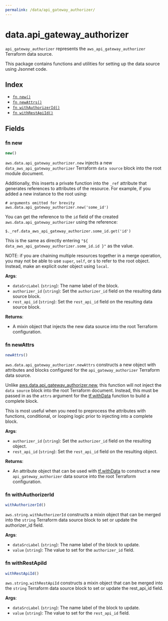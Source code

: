 ```yaml
---
permalink: /data/api_gateway_authorizer/
---
```


# data.api_gateway_authorizer

`api_gateway_authorizer` represents the `aws_api_gateway_authorizer` Terraform data source.



This package contains functions and utilities for setting up the data source using Jsonnet code.


## Index

* [`fn new()`](#fn-new)
* [`fn newAttrs()`](#fn-newattrs)
* [`fn withAuthorizerId()`](#fn-withauthorizerid)
* [`fn withRestApiId()`](#fn-withrestapiid)

## Fields

### fn new

```ts
new()
```


`aws.data.api_gateway_authorizer.new` injects a new `data_aws_api_gateway_authorizer` Terraform `data source`
block into the root module document.

Additionally, this inserts a private function into the `_ref` attribute that generates references to attributes of the
resource. For example, if you added a new instance to the root using:

    # arguments omitted for brevity
    aws.data.api_gateway_authorizer.new('some_id')

You can get the reference to the `id` field of the created `aws.data.api_gateway_authorizer` using the reference:

    $._ref.data_aws_api_gateway_authorizer.some_id.get('id')

This is the same as directly entering `"${ data_aws_api_gateway_authorizer.some_id.id }"` as the value.

NOTE: if you are chaining multiple resources together in a merge operation, you may not be able to use `super`, `self`,
or `$` to refer to the root object. Instead, make an explicit outer object using `local`.

**Args**:
  - `dataSrcLabel` (`string`): The name label of the block.
  - `authorizer_id` (`string`): Set the `authorizer_id` field on the resulting data source block.
  - `rest_api_id` (`string`): Set the `rest_api_id` field on the resulting data source block.

**Returns**:
- A mixin object that injects the new data source into the root Terraform configuration.


### fn newAttrs

```ts
newAttrs()
```


`aws.data.api_gateway_authorizer.newAttrs` constructs a new object with attributes and blocks configured for the `api_gateway_authorizer`
Terraform data source.

Unlike [aws.data.api_gateway_authorizer.new](#fn-new), this function will not inject the `data source`
block into the root Terraform document. Instead, this must be passed in as the `attrs` argument for the
[tf.withData](https://github.com/tf-libsonnet/core/tree/main/docs#fn-withdata) function to build a complete block.

This is most useful when you need to preprocess the attributes with functions, conditional, or looping logic prior to
injecting into a complete block.

**Args**:
  - `authorizer_id` (`string`): Set the `authorizer_id` field on the resulting object.
  - `rest_api_id` (`string`): Set the `rest_api_id` field on the resulting object.

**Returns**:
  - An attribute object that can be used with [tf.withData](https://github.com/tf-libsonnet/core/tree/main/docs#fn-withdata) to construct a new `api_gateway_authorizer` data source into the root Terraform configuration.


### fn withAuthorizerId

```ts
withAuthorizerId()
```

`aws.string.withAuthorizerId` constructs a mixin object that can be merged into the `string`
Terraform data source block to set or update the authorizer_id field.



**Args**:
  - `dataSrcLabel` (`string`): The name label of the block to update.
  - `value` (`string`): The value to set for the `authorizer_id` field.


### fn withRestApiId

```ts
withRestApiId()
```

`aws.string.withRestApiId` constructs a mixin object that can be merged into the `string`
Terraform data source block to set or update the rest_api_id field.



**Args**:
  - `dataSrcLabel` (`string`): The name label of the block to update.
  - `value` (`string`): The value to set for the `rest_api_id` field.
